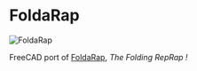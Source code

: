 FoldaRap
========

![FoldaRap][ESC01]

FreeCAD port of [FoldaRap][PRO01], *The Folding RepRap !*

[ESC01]: https://raw.githubusercontent.com/xoan/FoldaRap/master/FoldaRap.png
[PRO01]: http://reprap.org/wiki/FoldaRap
